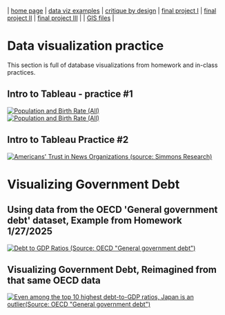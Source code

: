 | [home page](https://gabehafemann.github.io/dataviz/) | [data viz examples](dataviz-examples) | [critique by design](critique-by-design) | [final project I](final-project-part-one) | [final project II](final-project-part-two) | [final project III](final-project-part-three) | | [GIS files](GIS-Samples) |
# Data visualization practice
This section is full of database visualizations from homework and in-class practices.

## Intro to Tableau - practice #1

<div class="tableauPlaceholder" id="viz1738006229326" style="position: relative">
  <noscript>
    <a href="#">
      <img 
        alt="Population and Birth Rate (All)" 
        src="https://public.tableau.com/static/images/Wo/WorldIndicatorsDataVizDemo/Population/1_rss.png" 
        style="border: none" 
      />
    </a>
  </noscript>
  <object class="tableauViz" style="display: none;">
    <param name="host_url" value="https%3A%2F%2Fpublic.tableau.com%2F" />
    <param name="embed_code_version" value="3" />
    <param name="site_root" value="" />
    <param name="name" value="WorldIndicatorsDataVizDemo/Population" />
    <param name="tabs" value="no" />
    <param name="toolbar" value="yes" />
    <param name="static_image" value="https://public.tableau.com/static/images/Wo/WorldIndicatorsDataVizDemo/Population/1.png" />
    <param name="animate_transition" value="yes" />
    <param name="display_static_image" value="yes" />
    <param name="display_spinner" value="yes" />
    <param name="display_overlay" value="yes" />
    <param name="display_count" value="yes" />
    <param name="language" value="en-US" />
    <param name="filter" value="publish=yes" />
  </object>
</div> <script type="text/javascript">
  document.addEventListener("DOMContentLoaded", function () {
    var divElement = document.getElementById("viz1738006229326");
    var vizElement = divElement.getElementsByTagName("object")[0];
    vizElement.style.width = "100%";
    vizElement.style.height = (divElement.offsetWidth * 0.75) + "px";
    var scriptElement = document.createElement("script");
    scriptElement.src = "https://public.tableau.com/javascripts/api/viz_v1.js";
    scriptElement.onload = function () {
      console.log("Tableau script loaded successfully.");
    };
    document.body.appendChild(scriptElement);
  });
</script>



<div class='tableauPlaceholder' id='viz1738006229326' style='position: relative'><noscript><a href='#'><img alt='Population and Birth Rate (All) ' src='https:&#47;&#47;public.tableau.com&#47;static&#47;images&#47;Wo&#47;WorldIndicatorsDataVizDemo&#47;Population&#47;1_rss.png' style='border: none' /></a></noscript><object class='tableauViz'  style='display:none;'><param name='host_url' value='https%3A%2F%2Fpublic.tableau.com%2F' /> <param name='embed_code_version' value='3' /> <param name='site_root' value='' /><param name='name' value='WorldIndicatorsDataVizDemo&#47;Population' /><param name='tabs' value='no' /><param name='toolbar' value='yes' /><param name='static_image' value='https:&#47;&#47;public.tableau.com&#47;static&#47;images&#47;Wo&#47;WorldIndicatorsDataVizDemo&#47;Population&#47;1.png' /> <param name='animate_transition' value='yes' /><param name='display_static_image' value='yes' /><param name='display_spinner' value='yes' /><param name='display_overlay' value='yes' /><param name='display_count' value='yes' /><param name='language' value='en-US' /><param name='filter' value='publish=yes' /></object></div> <script type='text/javascript'>
  var divElement = document.getElementById('viz1738006229326');
  var vizElement = divElement.getElementsByTagName('object')[0];
  vizElement.style.width='100%';vizElement.style.height=(divElement.offsetWidth*0.75)+'px';
  var scriptElement = document.createElement('script');
  scriptElement.src = 'https://public.tableau.com/javascripts/api/viz_v1.js';
  vizElement.parentNode.insertBefore(scriptElement, vizElement);
</script>

## Intro to Tableau Practice #2
<div class='tableauPlaceholder' id='viz1738008015445' style='position: relative'><noscript><a href='#'><img alt='Americans&#39; Trust in News Organizations (source: Simmons Research) ' src='https:&#47;&#47;public.tableau.com&#47;static&#47;images&#47;Am&#47;Americanstrustofnewsmediaoutlets&#47;barchart2&#47;1_rss.png' style='border: none' /></a></noscript><object class='tableauViz'  style='display:none;'><param name='host_url' value='https%3A%2F%2Fpublic.tableau.com%2F' /> <param name='embed_code_version' value='3' /> <param name='site_root' value='' /><param name='name' value='Americanstrustofnewsmediaoutlets&#47;barchart2' /><param name='tabs' value='no' /><param name='toolbar' value='yes' /><param name='static_image' value='https:&#47;&#47;public.tableau.com&#47;static&#47;images&#47;Am&#47;Americanstrustofnewsmediaoutlets&#47;barchart2&#47;1.png' /> <param name='animate_transition' value='yes' /><param name='display_static_image' value='yes' /><param name='display_spinner' value='yes' /><param name='display_overlay' value='yes' /><param name='display_count' value='yes' /><param name='language' value='en-US' /><param name='filter' value='publish=yes' /></object></div> <script type='text/javascript'>                    
  var divElement = document.getElementById('viz1738008015445');                    
  var vizElement = divElement.getElementsByTagName('object')[0];                    
  vizElement.style.width='100%';vizElement.style.height=(divElement.offsetWidth*0.75)+'px';                    
  var scriptElement = document.createElement('script');                    
  scriptElement.src = 'https://public.tableau.com/javascripts/api/viz_v1.js';                    
  vizElement.parentNode.insertBefore(scriptElement, vizElement);                
</script>




# Visualizing Government Debt 
## Using data from the OECD 'General government debt' dataset, Example from Homework 1/27/2025

<div class='tableauPlaceholder' id='viz1738032486177' style='position: relative'><noscript><a href='#'><img alt='Debt to GDP Ratios (Source: OECD &quot;General government debt&quot;) ' src='https:&#47;&#47;public.tableau.com&#47;static&#47;images&#47;Ta&#47;TableauPractice2-GabeHafemann&#47;DebttoGDPRatios&#47;1_rss.png' style='border: none' /></a></noscript><object class='tableauViz'  style='display:none;'><param name='host_url' value='https%3A%2F%2Fpublic.tableau.com%2F' /> <param name='embed_code_version' value='3' /> <param name='site_root' value='' /><param name='name' value='TableauPractice2-GabeHafemann&#47;DebttoGDPRatios' /><param name='tabs' value='no' /><param name='toolbar' value='yes' /><param name='static_image' value='https:&#47;&#47;public.tableau.com&#47;static&#47;images&#47;Ta&#47;TableauPractice2-GabeHafemann&#47;DebttoGDPRatios&#47;1.png' /> <param name='animate_transition' value='yes' /><param name='display_static_image' value='yes' /><param name='display_spinner' value='yes' /><param name='display_overlay' value='yes' /><param name='display_count' value='yes' /><param name='language' value='en-US' /><param name='filter' value='publish=yes' /></object></div>           
<script type='text/javascript'>                    
  var divElement = document.getElementById('viz1738032486177');                    
  var vizElement = divElement.getElementsByTagName('object')[0];                    
  vizElement.style.width='100%';vizElement.style.height=(divElement.offsetWidth*0.75)+'px';                    
  var scriptElement = document.createElement('script');                    
  scriptElement.src = 'https://public.tableau.com/javascripts/api/viz_v1.js';                    
  vizElement.parentNode.insertBefore(scriptElement, vizElement);                
</script>



## Visualizing Government Debt, Reimagined from that same OECD data

<div class='tableauPlaceholder' id='viz1738035904825' style='position: relative'><noscript><a href='#'><img alt='Even among the top 10 highest debt-to-GDP ratios, Japan is an outlier(Source: OECD &quot;General government debt&quot;) ' src='https:&#47;&#47;public.tableau.com&#47;static&#47;images&#47;Ta&#47;TableauPractice3-GabeHafemann&#47;DebttoGDPRatiosReimagined&#47;1_rss.png' style='border: none' /></a></noscript><object class='tableauViz'  style='display:none;'><param name='host_url' value='https%3A%2F%2Fpublic.tableau.com%2F' /> <param name='embed_code_version' value='3' /> <param name='site_root' value='' /><param name='name' value='TableauPractice3-GabeHafemann&#47;DebttoGDPRatiosReimagined' /><param name='tabs' value='no' /><param name='toolbar' value='yes' /><param name='static_image' value='https:&#47;&#47;public.tableau.com&#47;static&#47;images&#47;Ta&#47;TableauPractice3-GabeHafemann&#47;DebttoGDPRatiosReimagined&#47;1.png' /> <param name='animate_transition' value='yes' /><param name='display_static_image' value='yes' /><param name='display_spinner' value='yes' /><param name='display_overlay' value='yes' /><param name='display_count' value='yes' /><param name='language' value='en-US' /><param name='filter' value='publish=yes' /></object></div>                
<script type='text/javascript'>                    
  var divElement = document.getElementById('viz1738035904825');                    
  var vizElement = divElement.getElementsByTagName('object')[0];                    
  vizElement.style.width='100%';vizElement.style.height=(divElement.offsetWidth*0.75)+'px';                    
  var scriptElement = document.createElement('script');                    
  scriptElement.src = 'https://public.tableau.com/javascripts/api/viz_v1.js';                    
  vizElement.parentNode.insertBefore(scriptElement, vizElement);                
</script>   

